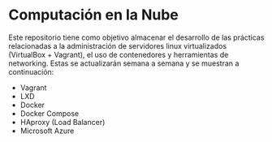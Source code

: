 # **Computación en la Nube**

Este repositorio tiene como objetivo almacenar el desarrollo de las prácticas relacionadas a la administración de servidores linux virtualizados (VirtualBox +  Vagrant), el uso de contenedores y herramientas de networking. Estas se actualizarán semana a semana y se muestran a continuación:

- Vagrant
- LXD
- Docker
- Docker Compose
- HAproxy (Load Balancer)
- Microsoft Azure

